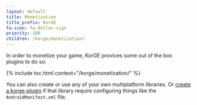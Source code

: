 ```yaml
---
layout: default
title: Monetization
title_prefix: KorGE
fa-icon: fa-dollar-sign
priority: 100
children: /korge/monetization/
---
```


In order to monetize your game, KorGE provices some out of the box plugins to do so:

{% include toc.html context="/korge/monetization/" %}

You can also create or use any of your own multiplatform libraries.
Or [create a korge-plugin](/korge/plugin/) if that library require configuring things like the `AndroidManifest.xml` file. 